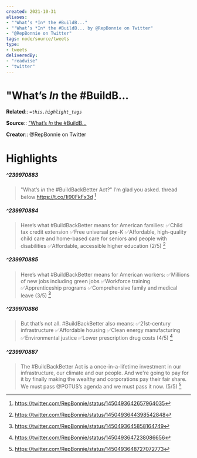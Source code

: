 ```yaml
---
created: 2021-10-31
aliases:
- "'What’s *In* the #BuildB..."
- "'What’s *In* the #BuildB... by @RepBonnie on Twitter"
- "@RepBonnie on Twitter"
tags: node/source/tweets
type: 
- tweets
deliveredBy: 
- "readwise"
- "twitter"
---
```

# "What’s *In* the \#BuildB...

**Related**:: 
*`=this.highlight_tags`*

**Source**:: ["What’s *In* the \#BuildB...](https://twitter.com/RepBonnie/status/1450493642657964035)

**Creator**:: @RepBonnie on Twitter

# Highlights
##### ^239970883
  
> "What’s *in* the \#BuildBackBetter Act?"
> I’m glad you asked. 
> thread below https://t.co/1i90FkFx3d 
  [^239970883]

[^239970883]:  https://twitter.com/RepBonnie/status/1450493642657964035

##### ^239970884
  
> Here’s what \#BuildBackBetter means for American families:
> ✅Child tax credit extension
> ✅Free universal pre-K
> ✅Affordable, high-quality child care and home-based care for seniors and people with disabilities
> ✅Affordable, accessible higher education 
> (2/5) 
  [^239970884]

[^239970884]:  https://twitter.com/RepBonnie/status/1450493644398542848

##### ^239970885
  
> Here’s what \#BuildBackBetter means for American workers:
> ✅Millions of new jobs including green jobs
> ✅Workforce training
> ✅Apprenticeship programs
> ✅Comprehensive family and medical leave 
> (3/5) 
  [^239970885]

[^239970885]:  https://twitter.com/RepBonnie/status/1450493645858164749

##### ^239970886
  
> But that’s not all. \#BuildBackBetter also means:
> ✅21st-century infrastructure
> ✅Affordable housing
> ✅Clean energy manufacturing
> ✅Environmental justice 
> ✅Lower prescription drug costs
> (4/5) 
  [^239970886]

[^239970886]:  https://twitter.com/RepBonnie/status/1450493647238086656

##### ^239970887
  
> The \#BuildBackBetter Act is a once-in-a-lifetime investment in our infrastructure, our climate and our people. 
> And we're going to pay for it by finally making the wealthy and corporations pay their fair share.
> We must pass @POTUS’s agenda and we must pass it now. 
> (5/5) 
  [^239970887]

[^239970887]:  https://twitter.com/RepBonnie/status/1450493648727072773

